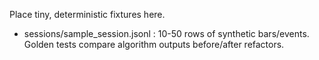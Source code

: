 Place tiny, deterministic fixtures here.
- sessions/sample_session.jsonl : 10-50 rows of synthetic bars/events.
Golden tests compare algorithm outputs before/after refactors.